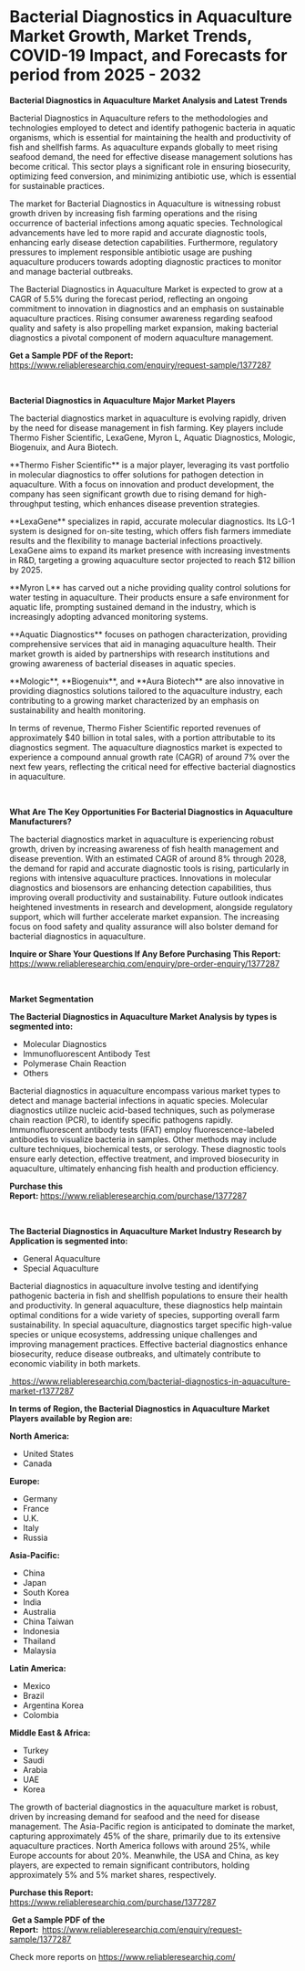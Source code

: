 <p><h1>Bacterial Diagnostics in Aquaculture Market Growth, Market Trends, COVID-19 Impact, and Forecasts for period from 2025 - 2032</h1></p><p><strong>Bacterial Diagnostics in Aquaculture Market Analysis and Latest Trends</strong></p>
<p><p>Bacterial Diagnostics in Aquaculture refers to the methodologies and technologies employed to detect and identify pathogenic bacteria in aquatic organisms, which is essential for maintaining the health and productivity of fish and shellfish farms. As aquaculture expands globally to meet rising seafood demand, the need for effective disease management solutions has become critical. This sector plays a significant role in ensuring biosecurity, optimizing feed conversion, and minimizing antibiotic use, which is essential for sustainable practices.</p><p>The market for Bacterial Diagnostics in Aquaculture is witnessing robust growth driven by increasing fish farming operations and the rising occurrence of bacterial infections among aquatic species. Technological advancements have led to more rapid and accurate diagnostic tools, enhancing early disease detection capabilities. Furthermore, regulatory pressures to implement responsible antibiotic usage are pushing aquaculture producers towards adopting diagnostic practices to monitor and manage bacterial outbreaks.</p><p>The Bacterial Diagnostics in Aquaculture Market is expected to grow at a CAGR of 5.5% during the forecast period, reflecting an ongoing commitment to innovation in diagnostics and an emphasis on sustainable aquaculture practices. Rising consumer awareness regarding seafood quality and safety is also propelling market expansion, making bacterial diagnostics a pivotal component of modern aquaculture management.</p></p>
<p><strong>Get a Sample PDF of the Report:&nbsp;</strong> <a href="https://www.reliableresearchiq.com/enquiry/request-sample/1377287?utm_campaign=1996&utm_medium=2&utm_source=Github&utm_content=ia&utm_term=13012025&utm_id=bacterial-diagnostics-in-aquaculture">https://www.reliableresearchiq.com/enquiry/request-sample/1377287</a></p>
<p>&nbsp;</p>
<p><strong>Bacterial Diagnostics in Aquaculture Major Market Players</strong></p>
<p><p>The bacterial diagnostics market in aquaculture is evolving rapidly, driven by the need for disease management in fish farming. Key players include Thermo Fisher Scientific, LexaGene, Myron L, Aquatic Diagnostics, Mologic, Biogenuix, and Aura Biotech. </p><p>**Thermo Fisher Scientific** is a major player, leveraging its vast portfolio in molecular diagnostics to offer solutions for pathogen detection in aquaculture. With a focus on innovation and product development, the company has seen significant growth due to rising demand for high-throughput testing, which enhances disease prevention strategies.</p><p>**LexaGene** specializes in rapid, accurate molecular diagnostics. Its LG-1 system is designed for on-site testing, which offers fish farmers immediate results and the flexibility to manage bacterial infections proactively. LexaGene aims to expand its market presence with increasing investments in R&D, targeting a growing aquaculture sector projected to reach $12 billion by 2025.</p><p>**Myron L** has carved out a niche providing quality control solutions for water testing in aquaculture. Their products ensure a safe environment for aquatic life, prompting sustained demand in the industry, which is increasingly adopting advanced monitoring systems.</p><p>**Aquatic Diagnostics** focuses on pathogen characterization, providing comprehensive services that aid in managing aquaculture health. Their market growth is aided by partnerships with research institutions and growing awareness of bacterial diseases in aquatic species.</p><p>**Mologic**, **Biogenuix**, and **Aura Biotech** are also innovative in providing diagnostics solutions tailored to the aquaculture industry, each contributing to a growing market characterized by an emphasis on sustainability and health monitoring.</p><p>In terms of revenue, Thermo Fisher Scientific reported revenues of approximately $40 billion in total sales, with a portion attributable to its diagnostics segment. The aquaculture diagnostics market is expected to experience a compound annual growth rate (CAGR) of around 7% over the next few years, reflecting the critical need for effective bacterial diagnostics in aquaculture.</p></p>
<p>&nbsp;</p>
<p><strong>What Are The Key Opportunities For Bacterial Diagnostics in Aquaculture Manufacturers?</strong></p>
<p><p>The bacterial diagnostics market in aquaculture is experiencing robust growth, driven by increasing awareness of fish health management and disease prevention. With an estimated CAGR of around 8% through 2028, the demand for rapid and accurate diagnostic tools is rising, particularly in regions with intensive aquaculture practices. Innovations in molecular diagnostics and biosensors are enhancing detection capabilities, thus improving overall productivity and sustainability. Future outlook indicates heightened investments in research and development, alongside regulatory support, which will further accelerate market expansion. The increasing focus on food safety and quality assurance will also bolster demand for bacterial diagnostics in aquaculture.</p></p>
<p><strong>Inquire or Share Your Questions If Any Before Purchasing This Report:</strong> <a href="https://www.reliableresearchiq.com/enquiry/pre-order-enquiry/1377287?utm_campaign=1996&utm_medium=2&utm_source=Github&utm_content=ia&utm_term=13012025&utm_id=bacterial-diagnostics-in-aquaculture">https://www.reliableresearchiq.com/enquiry/pre-order-enquiry/1377287</a></p>
<p>&nbsp;</p>
<p><strong>Market Segmentation</strong></p>
<p><strong>The Bacterial Diagnostics in Aquaculture Market Analysis by types is segmented into:</strong></p>
<p><ul><li>Molecular Diagnostics</li><li>Immunofluorescent Antibody Test</li><li>Polymerase Chain Reaction</li><li>Others</li></ul></p>
<p><p>Bacterial diagnostics in aquaculture encompass various market types to detect and manage bacterial infections in aquatic species. Molecular diagnostics utilize nucleic acid-based techniques, such as polymerase chain reaction (PCR), to identify specific pathogens rapidly. Immunofluorescent antibody tests (IFAT) employ fluorescence-labeled antibodies to visualize bacteria in samples. Other methods may include culture techniques, biochemical tests, or serology. These diagnostic tools ensure early detection, effective treatment, and improved biosecurity in aquaculture, ultimately enhancing fish health and production efficiency.</p></p>
<p><strong>Purchase this Report:&nbsp;</strong><a href="https://www.reliableresearchiq.com/purchase/1377287?utm_campaign=1996&utm_medium=2&utm_source=Github&utm_content=ia&utm_term=13012025&utm_id=bacterial-diagnostics-in-aquaculture">https://www.reliableresearchiq.com/purchase/1377287</a></p>
<p>&nbsp;</p>
<p><strong>The Bacterial Diagnostics in Aquaculture Market Industry Research by Application is segmented into:</strong></p>
<p><ul><li>General Aquaculture</li><li>Special Aquaculture</li></ul></p>
<p><p>Bacterial diagnostics in aquaculture involve testing and identifying pathogenic bacteria in fish and shellfish populations to ensure their health and productivity. In general aquaculture, these diagnostics help maintain optimal conditions for a wide variety of species, supporting overall farm sustainability. In special aquaculture, diagnostics target specific high-value species or unique ecosystems, addressing unique challenges and improving management practices. Effective bacterial diagnostics enhance biosecurity, reduce disease outbreaks, and ultimately contribute to economic viability in both markets.</p></p>
<p><a href="https://www.reliableresearchiq.com/bacterial-diagnostics-in-aquaculture-market-r1377287?utm_campaign=1996&utm_medium=2&utm_source=Github&utm_content=ia&utm_term=13012025&utm_id=bacterial-diagnostics-in-aquaculture">&nbsp;https://www.reliableresearchiq.com/bacterial-diagnostics-in-aquaculture-market-r1377287</a></p>
<p><strong>In terms of Region, the Bacterial Diagnostics in Aquaculture Market Players available by Region are:</strong></p>
<p>
    <p> <strong> North America: </strong>
        <ul>
            <li>United States</li>
            <li>Canada</li>
        </ul>
        </p> 
    <p> <strong> Europe: </strong>
        <ul>
            <li>Germany</li>
            <li>France</li>
            <li>U.K.</li>
            <li>Italy</li>
            <li>Russia</li>
        </ul>
        </p> 
    <p> <strong> Asia-Pacific: </strong>
        <ul>
            <li>China</li>
            <li>Japan</li>
            <li>South Korea</li>
            <li>India</li>
            <li>Australia</li>
            <li>China Taiwan</li>
            <li>Indonesia</li>
            <li>Thailand</li>
            <li>Malaysia</li>
        </ul>
        </p> 
    <p> <strong> Latin America: </strong>
        <ul>
            <li>Mexico</li>
            <li>Brazil</li>
            <li>Argentina Korea</li>
            <li>Colombia</li>
        </ul>
        </p> 
    <p> <strong> Middle East & Africa: </strong>
        <ul>
            <li>Turkey</li>
            <li>Saudi</li>
            <li>Arabia</li>
            <li>UAE</li>
            <li>Korea</li>
        </ul>
    </p>
    </p>
<p><p>The growth of bacterial diagnostics in the aquaculture market is robust, driven by increasing demand for seafood and the need for disease management. The Asia-Pacific region is anticipated to dominate the market, capturing approximately 45% of the share, primarily due to its extensive aquaculture practices. North America follows with around 25%, while Europe accounts for about 20%. Meanwhile, the USA and China, as key players, are expected to remain significant contributors, holding approximately 5% and 5% market shares, respectively.</p></p>
<p><strong>Purchase this Report: </strong><a href="https://www.reliableresearchiq.com/purchase/1377287?utm_campaign=1996&utm_medium=2&utm_source=Github&utm_content=ia&utm_term=13012025&utm_id=bacterial-diagnostics-in-aquaculture">https://www.reliableresearchiq.com/purchase/1377287</a></p>
<p>&nbsp;<strong>Get a Sample PDF of the Report:&nbsp;&nbsp;</strong><a href="https://www.reliableresearchiq.com/enquiry/request-sample/1377287?utm_campaign=1996&utm_medium=2&utm_source=Github&utm_content=ia&utm_term=13012025&utm_id=bacterial-diagnostics-in-aquaculture">https://www.reliableresearchiq.com/enquiry/request-sample/1377287</a></p>
<p><strong></strong></p>
<p>Check more reports on <a href="https://www.reliableresearchiq.com/?utm_campaign=1996&utm_medium=2&utm_source=Github&utm_content=ia&utm_term=13012025&utm_id=bacterial-diagnostics-in-aquaculture">https://www.reliableresearchiq.com/</a></p>